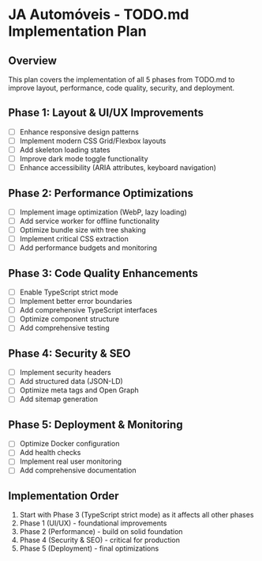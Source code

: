 # JA Automóveis - TODO.md Implementation Plan

## Overview
This plan covers the implementation of all 5 phases from TODO.md to improve layout, performance, code quality, security, and deployment.

## Phase 1: Layout & UI/UX Improvements
- [ ] Enhance responsive design patterns
- [ ] Implement modern CSS Grid/Flexbox layouts
- [ ] Add skeleton loading states
- [ ] Improve dark mode toggle functionality
- [ ] Enhance accessibility (ARIA attributes, keyboard navigation)

## Phase 2: Performance Optimizations
- [ ] Implement image optimization (WebP, lazy loading)
- [ ] Add service worker for offline functionality
- [ ] Optimize bundle size with tree shaking
- [ ] Implement critical CSS extraction
- [ ] Add performance budgets and monitoring

## Phase 3: Code Quality Enhancements
- [ ] Enable TypeScript strict mode
- [ ] Implement better error boundaries
- [ ] Add comprehensive TypeScript interfaces
- [ ] Optimize component structure
- [ ] Add comprehensive testing

## Phase 4: Security & SEO
- [ ] Implement security headers
- [ ] Add structured data (JSON-LD)
- [ ] Optimize meta tags and Open Graph
- [ ] Add sitemap generation

## Phase 5: Deployment & Monitoring
- [ ] Optimize Docker configuration
- [ ] Add health checks
- [ ] Implement real user monitoring
- [ ] Add comprehensive documentation

## Implementation Order
1. Start with Phase 3 (TypeScript strict mode) as it affects all other phases
2. Phase 1 (UI/UX) - foundational improvements
3. Phase 2 (Performance) - build on solid foundation
4. Phase 4 (Security & SEO) - critical for production
5. Phase 5 (Deployment) - final optimizations
